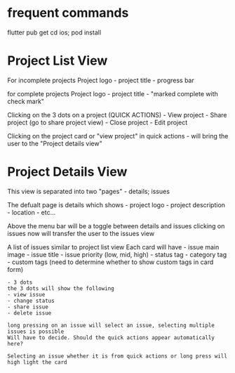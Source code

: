 # frequent commands

flutter pub get
cd ios; pod install



# Project List View

For incomplete projects
    Project logo - project title - progress bar

for complete projects
    Project logo - project title - "marked complete with check mark"


Clicking on the 3 dots on a project (QUICK ACTIONS)
    - View project
    - Share project (go to share project view)
    - Close project
    - Edit project

Clicking on the project card or "view project" in quick actions
    - will bring the user to the "Project details view"

# Project Details View

This view is separated into two "pages" - details; issues

The defualt page is details which shows
    - project logo
    - project description
    - location
    - etc...

Above the menu bar will be a toggle between details and issues
    clicking on issues now will transfer the user to the issues view

A list of issues similar to project list view
Each card will have
    - issue main image
    - issue title
    - issue priority (low, mid, high)
    - status tag
    - category tag
    - custom tags (need to determine whether to show custom tags in card form)

    - 3 dots
    the 3 dots will show the following
    - view issue
    - change status
    - share issue
    - delete issue

    long pressing on an issue will select an issue, selecting multiple issues is possible
    Will have to decide. Should the quick actions appear automatically here?

    Selecting an issue whether it is from quick actions or long press will high light the card